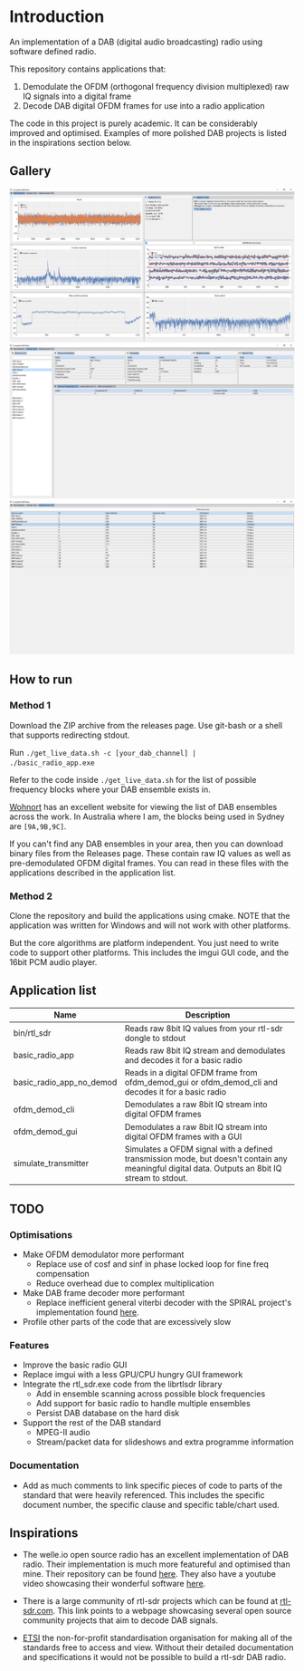 # Introduction
An implementation of a DAB (digital audio broadcasting) radio using software defined radio. 

This repository contains applications that:
1. Demodulate the OFDM (orthogonal frequency division multiplexed) raw IQ signals into a digital frame
2. Decode DAB digital OFDM frames for use into a radio application

The code in this project is purely academic. It can be considerably improved and optimised. Examples of more polished DAB projects is listed in the inspirations section below.

## Gallery
![OFDM Demodulator GUI](docs/gallery/ofdm_demodulator_gui.png)
![Simple Radio GUI](docs/gallery/simple_radio_gui.png)
![Subchannels List GUI](docs/gallery/subchannels_list_gui.png)

## How to run
### Method 1
Download the ZIP archive from the releases page. 
Use git-bash or a shell that supports redirecting stdout. 

Run <code>./get_live_data.sh -c [your_dab_channel] | ./basic_radio_app.exe</code>

Refer to the code inside <code>./get_live_data.sh</code> for the list of possible frequency blocks where your DAB ensemble exists in.

[Wohnort](http://www.wohnort.org/dab/australia.html) has an excellent website for viewing the list of DAB ensembles across the work. In Australia where I am, the blocks being used in Sydney are <code>[9A,9B,9C]</code>.

If you can't find any DAB ensembles in your area, then you can download binary files from the Releases page. These contain raw IQ values as well as pre-demodulated OFDM digital frames. You can read in these files with the applications described in the application list.

### Method 2
Clone the repository and build the applications using cmake. NOTE that the application was written for Windows and will not work with other platforms.

But the core algorithms are platform independent. You just need to write code to support other platforms. This includes the imgui GUI code, and the 16bit PCM audio player.

## Application list
| Name | Description |
| --- | --- |
| bin/rtl_sdr | Reads raw 8bit IQ values from your rtl-sdr dongle to stdout |
| basic_radio_app | Reads raw 8bit IQ stream and demodulates and decodes it for a basic radio |
| basic_radio_app_no_demod | Reads in a digital OFDM frame from ofdm_demod_gui or ofdm_demod_cli and decodes it for a basic radio |
| ofdm_demod_cli | Demodulates a raw 8bit IQ stream into digital OFDM frames |
| ofdm_demod_gui | Demodulates a raw 8bit IQ stream into digital OFDM frames with a GUI |
| simulate_transmitter | Simulates a OFDM signal with a defined transmission mode, but doesn't contain any meaningful digital data. Outputs an 8bit IQ stream to stdout. |

## TODO
### Optimisations
- Make OFDM demodulator more performant
    - Replace use of cosf and sinf in phase locked loop for fine freq compensation
    - Reduce overhead due to complex multiplication
- Make DAB frame decoder more performant
    - Replace inefficient general viterbi decoder with the SPIRAL project's implementation found [here](https://www.spiral.net/software/viterbi.html). 
- Profile other parts of the code that are excessively slow

### Features
- Improve the basic radio GUI
- Replace imgui with a less GPU/CPU hungry GUI framework
- Integrate the rtl_sdr.exe code from the librtlsdr library 
    - Add in ensemble scanning across possible block frequencies
    - Add support for basic radio to handle multiple ensembles
    - Persist DAB database on the hard disk
- Support the rest of the DAB standard
    - MPEG-II audio
    - Stream/packet data for slideshows and extra programme information

### Documentation
- Add as much comments to link specific pieces of code to parts of the standard that were heavily referenced. This includes the specific document number, the specific clause and specific table/chart used.

## Inspirations
- The welle.io open source radio has an excellent implementation of DAB radio. Their implementation is much more featureful and optimised than mine. Their repository can be found [here](https://github.com/albrechtl/welle.io). They also have a youtube video showcasing their wonderful software [here](https://www.youtube.com/watch?v=IJcgdmud-AI). 

- There is a large community of rtl-sdr projects which can be found at [rtl-sdr.com](https://www.rtl-sdr.com/tag/dab/). This link points to a webpage showcasing several open source community projects that aim to decode DAB signals.

- [ETSI](https://www.etsi.org/standards) the non-for-profit standardisation organisation for making all of the standards free to access and view. Without their detailed documentation and specifications it would not be possible to build a rtl-sdr DAB radio.
